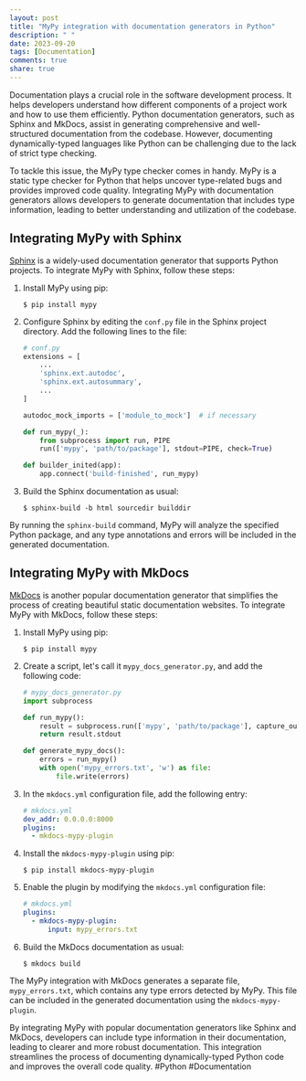 ```yaml
---
layout: post
title: "MyPy integration with documentation generators in Python"
description: " "
date: 2023-09-20
tags: [Documentation]
comments: true
share: true
---
```


Documentation plays a crucial role in the software development process. It helps developers understand how different components of a project work and how to use them efficiently. Python documentation generators, such as Sphinx and MkDocs, assist in generating comprehensive and well-structured documentation from the codebase. However, documenting dynamically-typed languages like Python can be challenging due to the lack of strict type checking.

To tackle this issue, the MyPy type checker comes in handy. MyPy is a static type checker for Python that helps uncover type-related bugs and provides improved code quality. Integrating MyPy with documentation generators allows developers to generate documentation that includes type information, leading to better understanding and utilization of the codebase.

## Integrating MyPy with Sphinx

[Sphinx](https://www.sphinx-doc.org/) is a widely-used documentation generator that supports Python projects. To integrate MyPy with Sphinx, follow these steps:

1. Install MyPy using pip:
   ```
   $ pip install mypy
   ```

2. Configure Sphinx by editing the `conf.py` file in the Sphinx project directory. Add the following lines to the file:
   ```python
   # conf.py
   extensions = [
       ...
       'sphinx.ext.autodoc',
       'sphinx.ext.autosummary',
       ...
   ]

   autodoc_mock_imports = ['module_to_mock']  # if necessary

   def run_mypy(_):
       from subprocess import run, PIPE
       run(['mypy', 'path/to/package'], stdout=PIPE, check=True)

   def builder_inited(app):
       app.connect('build-finished', run_mypy)
   ```

3. Build the Sphinx documentation as usual:
   ```
   $ sphinx-build -b html sourcedir builddir
   ```

By running the `sphinx-build` command, MyPy will analyze the specified Python package, and any type annotations and errors will be included in the generated documentation.

## Integrating MyPy with MkDocs

[MkDocs](https://www.mkdocs.org/) is another popular documentation generator that simplifies the process of creating beautiful static documentation websites. To integrate MyPy with MkDocs, follow these steps:

1. Install MyPy using pip:
   ```
   $ pip install mypy
   ```

2. Create a script, let's call it `mypy_docs_generator.py`, and add the following code:
   ```python
   # mypy_docs_generator.py
   import subprocess

   def run_mypy():
       result = subprocess.run(['mypy', 'path/to/package'], capture_output=True, text=True)
       return result.stdout

   def generate_mypy_docs():
       errors = run_mypy()
       with open('mypy_errors.txt', 'w') as file:
           file.write(errors)
   ```

3. In the `mkdocs.yml` configuration file, add the following entry:
   ```yaml
   # mkdocs.yml
   dev_addr: 0.0.0.0:8000
   plugins:
     - mkdocs-mypy-plugin
   ```

4. Install the `mkdocs-mypy-plugin` using pip:
   ```
   $ pip install mkdocs-mypy-plugin
   ```

5. Enable the plugin by modifying the `mkdocs.yml` configuration file:
   ```yaml
   # mkdocs.yml
   plugins:
     - mkdocs-mypy-plugin:
         input: mypy_errors.txt
   ```

6. Build the MkDocs documentation as usual:
   ```
   $ mkdocs build
   ```

The MyPy integration with MkDocs generates a separate file, `mypy_errors.txt`, which contains any type errors detected by MyPy. This file can be included in the generated documentation using the `mkdocs-mypy-plugin`.

By integrating MyPy with popular documentation generators like Sphinx and MkDocs, developers can include type information in their documentation, leading to clearer and more robust documentation. This integration streamlines the process of documenting dynamically-typed Python code and improves the overall code quality. #Python #Documentation